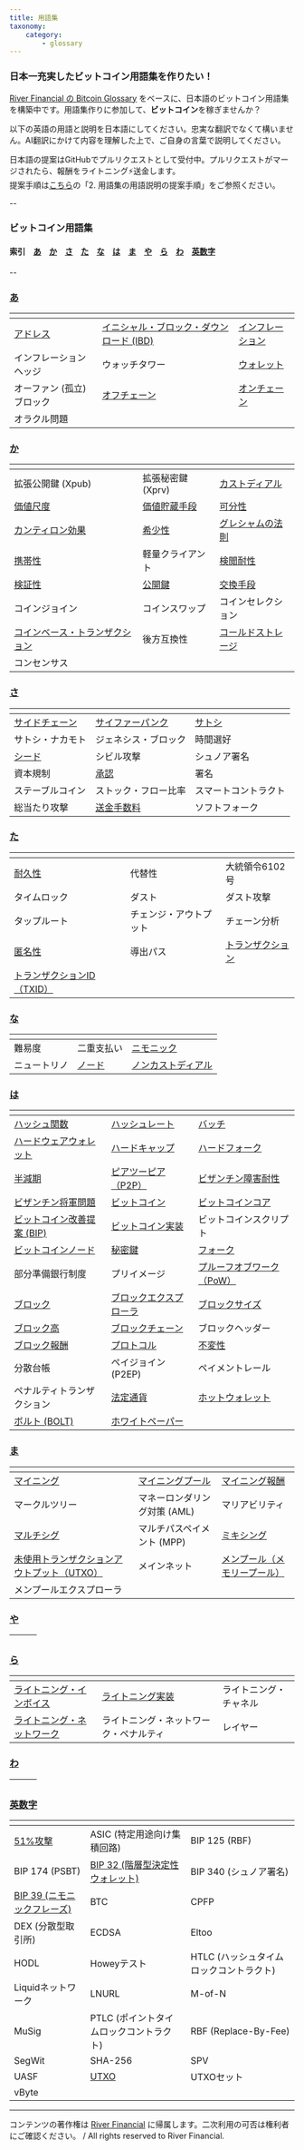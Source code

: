 ```yaml
---
title: 用語集
taxonomy:
    category:
        - glossary
---
```


### 日本一充実したビットコイン用語集を作りたい！

[River Financial の Bitcoin Glossary](https://river.com/learn/terms/) をベースに、日本語のビットコイン用語集を構築中です。用語集作りに参加して、**ビットコイン**を稼ぎませんか？

以下の英語の用語と説明を日本語にしてください。忠実な翻訳でなくて構いません。AI翻訳にかけて内容を理解した上で、ご自身の言葉で説明してください。

日本語の提案はGitHubでプルリクエストとして受付中。プルリクエストがマージされたら、報酬をライトニング⚡️送金します。<br>
提案手順は[こちら](https://github.com/lostinbitcoin/categories/wiki)の「2. 用語集の用語説明の提案手順」をご参照ください。

--
### ビットコイン用語集
#### 索引　[あ](#a)　[か](#ka)　[さ](#sa)　[た](#ta)　[な](#na)　[は](#ha)　[ま](#ma)　[や](#ya)　[ら](#ra)　[わ](#wa)　[英数字](#number)
--

### <a id="a"></a>[あ](http://lostinbitcoin.jp.testrs.jp/staging/glossary/glossary-a/#a)
|<!-- -->|<!-- -->|<!-- -->|
| ---- | ---- | ---- |
|[アドレス](http://lostinbitcoin.jp.testrs.jp/staging/glossary/glossary-a/#address)|[イニシャル・ブロック・ダウンロード (IBD)](http://lostinbitcoin.jp.testrs.jp/staging/glossary/glossary-a/#ibd)|[インフレーション](http://lostinbitcoin.jp.testrs.jp/staging/glossary/glossary-a/#inflation)|
|インフレーションヘッジ|ウォッチタワー|[ウォレット](http://lostinbitcoin.jp.testrs.jp/staging/glossary/glossary-a/#wallet)|
|オーファン (孤立) ブロック|[オフチェーン](http://lostinbitcoin.jp.testrs.jp/staging/glossary/glossary-a/#off_chain)|[オンチェーン](http://lostinbitcoin.jp.testrs.jp/staging/glossary/glossary-a/#on_chain)||
|オラクル問題|||

### <a id="ka"></a>[か](http://lostinbitcoin.jp.testrs.jp/staging/glossary/glossary-ka/#ka)
|<!-- -->|<!-- -->|<!-- -->|
| ---- | ---- | ---- |
|拡張公開鍵 (Xpub)|拡張秘密鍵 (Xprv)|[カストディアル](http://lostinbitcoin.jp.testrs.jp/staging/glossary/glossary-ka/#custodial)|
|[価値尺度](http://lostinbitcoin.jp.testrs.jp/staging/glossary/glossary-ka/#unit_of_account)|[価値貯蔵手段](http://lostinbitcoin.jp.testrs.jp/staging/glossary/glossary-ka/#sov)|[可分性](http://lostinbitcoin.jp.testrs.jp/staging/glossary/glossary-ka/#divisibility)|
|[カンティロン効果](http://lostinbitcoin.jp.testrs.jp/staging/glossary/glossary-ka/#cantillon_effect)|[希少性](http://lostinbitcoin.jp.testrs.jp/staging/glossary/glossary-ka/#scarcity)|[グレシャムの法則](http://lostinbitcoin.jp.testrs.jp/staging/glossary/glossary-ka/#greshams_law)|
|[携帯性](http://lostinbitcoin.jp.testrs.jp/staging/glossary/glossary-ka/#portability)|軽量クライアント|[検閲耐性](http://lostinbitcoin.jp.testrs.jp/staging/glossary/glossary-ka/#censorship_resistance)|
|[検証性](http://lostinbitcoin.jp.testrs.jp/staging/glossary/glossary-ka/#verifiability)|[公開鍵](http://lostinbitcoin.jp.testrs.jp/staging/glossary/glossary-ka/#public_key)|[交換手段](http://lostinbitcoin.jp.testrs.jp/staging/glossary/glossary-ka/#medium_of_exchange)|
|コインジョイン|コインスワップ|コインセレクション|
|[コインベース・トランザクション](http://lostinbitcoin.jp.testrs.jp/staging/glossary/glossary-ka/#coinbase_transaction)|後方互換性|[コールドストレージ](http://lostinbitcoin.jp.testrs.jp/staging/glossary/glossary-ka/#cold_storage)|
|コンセンサス|||

### <a id="sa"></a>[さ](http://lostinbitcoin.jp.testrs.jp/staging/glossary/glossary-sa/#sa)
|<!-- -->|<!-- -->|<!-- -->|
| ---- | ---- | ---- |
|[サイドチェーン](http://lostinbitcoin.jp.testrs.jp/staging/glossary/glossary-sa/#sidechain)|[サイファーパンク](http://lostinbitcoin.jp.testrs.jp/staging/glossary/glossary-sa/#cypherpunk)|[サトシ](http://lostinbitcoin.jp.testrs.jp/staging/glossary/glossary-sa/#satoshi)|
|サトシ・ナカモト|ジェネシス・ブロック|時間選好|
|[シード](http://lostinbitcoin.jp.testrs.jp/staging/glossary/glossary-sa/#seed)|シビル攻撃|シュノア署名|
|資本規制|[承認](http://lostinbitcoin.jp.testrs.jp/staging/glossary/glossary-sa/#confirmation)|署名|
|ステーブルコイン|ストック・フロー比率|スマートコントラクト|
|総当たり攻撃|[送金手数料](http://lostinbitcoin.jp.testrs.jp/staging/glossary/glossary-sa/#transaction_fee)|ソフトフォーク|

### <a id="ta"></a>[た](http://lostinbitcoin.jp.testrs.jp/staging/glossary/glossary-ta/#ta)
|<!-- -->|<!-- -->|<!-- -->|
| ---- | ---- | ---- |
|[耐久性](http://lostinbitcoin.jp.testrs.jp/staging/glossary/glossary-ta/#durability)|代替性|大統領令6102号|
|タイムロック|ダスト|ダスト攻撃|
|タップルート|チェンジ・アウトプット|チェーン分析|
|[匿名性](http://lostinbitcoin.jp.testrs.jp/staging/glossary/glossary-ta/#anonymity)|導出パス|[トランザクション](http://lostinbitcoin.jp.testrs.jp/staging/glossary/glossary-ta/#transaction)|
|[トランザクションID（TXID）](http://lostinbitcoin.jp.testrs.jp/staging/glossary/glossary-ta/#txid)|||

### <a id="na"></a>[な](http://lostinbitcoin.jp.testrs.jp/staging/glossary/glossary-na/#na)
|<!-- -->|<!-- -->|<!-- -->|
| ---- | ---- | ---- |
|難易度|二重支払い|[ニモニック](http://lostinbitcoin.jp.testrs.jp/staging/glossary/glossary-na/#mnemonic)|
|ニュートリノ|[ノード](http://lostinbitcoin.jp.testrs.jp/staging/glossary/glossary-na/#node)|[ノンカストディアル](http://lostinbitcoin.jp.testrs.jp/staging/glossary/glossary-na/#non_custodial)|

### <a id="ha"></a>[は](http://lostinbitcoin.jp.testrs.jp/staging/glossary/glossary-ha/#ha)
|<!-- -->|<!-- -->|<!-- -->|
| ---- | ---- | ---- |
|[ハッシュ関数](http://lostinbitcoin.jp.testrs.jp/staging/glossary/glossary-ha/#hash_function)|[ハッシュレート](http://lostinbitcoin.jp.testrs.jp/staging/glossary/glossary-ha/#hash_rate)|[バッチ](http://lostinbitcoin.jp.testrs.jp/staging/glossary/glossary-ha/#batching)|
|[ハードウェアウォレット](http://lostinbitcoin.jp.testrs.jp/staging/glossary/glossary-ha/#hardware_wallet)|[ハードキャップ](http://lostinbitcoin.jp.testrs.jp/staging/glossary/glossary-ha/#hard_cap)|[ハードフォーク](http://lostinbitcoin.jp.testrs.jp/staging/glossary/glossary-ha/#hard_fork)|
|[半減期](http://lostinbitcoin.jp.testrs.jp/staging/glossary/glossary-ha/#halving)|[ピアツーピア（P2P）](http://lostinbitcoin.jp.testrs.jp/staging/glossary/glossary-ha/#p2p)|[ビザンチン障害耐性](http://lostinbitcoin.jp.testrs.jp/staging/glossary/glossary-ha/#bft)|
|[ビザンチン将軍問題](http://lostinbitcoin.jp.testrs.jp/staging/glossary/glossary-ha/#byzantine_generals_problem)|[ビットコイン](http://lostinbitcoin.jp.testrs.jp/staging/glossary/glossary-ha/#bitcoin)|[ビットコインコア](http://lostinbitcoin.jp.testrs.jp/staging/glossary/glossary-ha/#bitcoin_core)|
|[ビットコイン改善提案 (BIP)](http://lostinbitcoin.jp.testrs.jp/staging/glossary/glossary-ha/#bip)|[ビットコイン実装](http://lostinbitcoin.jp.testrs.jp/staging/glossary/glossary-ha/#bitcoin_implementations)|ビットコインスクリプト|
|[ビットコインノード](http://lostinbitcoin.jp.testrs.jp/staging/glossary/glossary-ha/#bitcoin_node)|[秘密鍵](http://lostinbitcoin.jp.testrs.jp/staging/glossary/glossary-ha/#private_key)|[フォーク](http://lostinbitcoin.jp.testrs.jp/staging/glossary/glossary-ha/#fork)|
|部分準備銀行制度|プリイメージ|[プルーフオブワーク（PoW）](http://lostinbitcoin.jp.testrs.jp/staging/glossary/glossary-ha/#pow)|
|[ブロック](http://lostinbitcoin.jp.testrs.jp/staging/glossary/glossary-ha/#block)|[ブロックエクスプローラ](http://lostinbitcoin.jp.testrs.jp/staging/glossary/glossary-ha/#block_explorer)|[ブロックサイズ](http://lostinbitcoin.jp.testrs.jp/staging/glossary/glossary-ha/#block_size)|
|[ブロック高](http://lostinbitcoin.jp.testrs.jp/staging/glossary/glossary-ha/#block_height)|[ブロックチェーン](http://lostinbitcoin.jp.testrs.jp/staging/glossary/glossary-ha/#blockchain)|ブロックヘッダー|
|[ブロック報酬](http://lostinbitcoin.jp.testrs.jp/staging/glossary/glossary-ha/#block_subsidy)|[プロトコル](http://lostinbitcoin.jp.testrs.jp/staging/glossary/glossary-ha/#protocol)|[不変性](http://lostinbitcoin.jp.testrs.jp/staging/glossary/glossary-ha/#immutability)|
|分散台帳|ペイジョイン (P2EP)|ペイメントレール|
|ペナルティトランザクション|[法定通貨](http://lostinbitcoin.jp.testrs.jp/staging/glossary/glossary-ha/#fiat_currency)|[ホットウォレット](http://lostinbitcoin.jp.testrs.jp/staging/glossary/glossary-ha/#hot_wallet)|
|[ボルト (BOLT)](http://lostinbitcoin.jp.testrs.jp/staging/glossary/glossary-ha/#bolt)|[ホワイトペーパー](http://lostinbitcoin.jp.testrs.jp/staging/glossary/glossary-ha/#whitepaper)||

### <a id="ma"></a>[ま](http://lostinbitcoin.jp.testrs.jp/staging/glossary/glossary-ma/#ma)
|<!-- -->|<!-- -->|<!-- -->|
| ---- | ---- | ---- |
|[マイニング](http://lostinbitcoin.jp.testrs.jp/staging/glossary/glossary-ma/#mining)|[マイニングプール](http://lostinbitcoin.jp.testrs.jp/staging/glossary/glossary-ma/#mining_pool)|[マイニング報酬](http://lostinbitcoin.jp.testrs.jp/staging/glossary/glossary-ma/#block_reward)|
|マークルツリー|マネーロンダリング対策 (AML)|マリアビリティ|
|[マルチシグ](http://lostinbitcoin.jp.testrs.jp/staging/glossary/glossary-ma/#multisig)|マルチパスペイメント (MPP)|[ミキシング](http://lostinbitcoin.jp.testrs.jp/staging/glossary/glossary-ma/#mixing)|
|[未使用トランザクションアウトプット（UTXO）](http://lostinbitcoin.jp.testrs.jp/staging/glossary/glossary-ma/#utxo)|メインネット|[メンプール（メモリープール）](http://lostinbitcoin.jp.testrs.jp/staging/glossary/glossary-ma/#mempool)|
|メンプールエクスプローラ|||

### <a id="ya"></a>[や](http://lostinbitcoin.jp.testrs.jp/staging/glossary/glossary-ya/#ya)
|<!-- -->|<!-- -->|<!-- -->|
| ---- | ---- | ---- |

### <a id="ra"></a>[ら](http://lostinbitcoin.jp.testrs.jp/staging/glossary/glossary-ra/#ra)
|<!-- -->|<!-- -->|<!-- -->|
| ---- | ---- | ---- |
|[ライトニング・インボイス](http://lostinbitcoin.jp.testrs.jp/staging/glossary/glossary-ra/#lightning_invoice)|[ライトニング実装](http://lostinbitcoin.jp.testrs.jp/staging/glossary/glossary-ra/#lightning_implementations)|ライトニング・チャネル|
|[ライトニング・ネットワーク](http://lostinbitcoin.jp.testrs.jp/staging/glossary/glossary-ra/#lightning_network)|ライトニング・ネットワーク・ペナルティ|レイヤー|

### <a id="wa"></a>[わ](http://lostinbitcoin.jp.testrs.jp/staging/glossary/glossary-wa/#wa)
|<!-- -->|<!-- -->|<!-- -->|
| ---- | ---- | ---- |

### <a id="number"></a>[英数字](http://lostinbitcoin.jp.testrs.jp/staging/glossary/glossary-number/#number)
|<!-- -->|<!-- -->|<!-- -->|
| ---- | ---- | ---- |
|[51%攻撃](http://lostinbitcoin.jp.testrs.jp/staging/glossary/glossary-number/#51_attack)|ASIC (特定用途向け集積回路)|BIP 125 (RBF)|
|BIP 174 (PSBT)|[BIP 32 (階層型決定性ウォレット)](http://lostinbitcoin.jp.testrs.jp/staging/glossary/glossary-number/#bip32)|BIP 340 (シュノア署名)|
|[BIP 39 (ニモニックフレーズ)](http://lostinbitcoin.jp.testrs.jp/staging/glossary/glossary-number/#bip39)|BTC|CPFP|
|DEX (分散型取引所)|ECDSA|Eltoo|
|HODL|Howeyテスト|HTLC (ハッシュタイムロックコントラクト)|
|Liquidネットワーク|LNURL|M-of-N|
|MuSig|PTLC (ポイントタイムロックコントラクト)|RBF (Replace-By-Fee)|
|SegWit|SHA-256|SPV|
|UASF| [UTXO](http://lostinbitcoin.jp.testrs.jp/staging/glossary/glossary-number/#utxo)|UTXOセット|
|vByte|||

---
コンテンツの著作権は [River Financial](https://river.com/) に帰属します。二次利用の可否は権利者にご確認ください。 / All rights reserved to River Financial.
